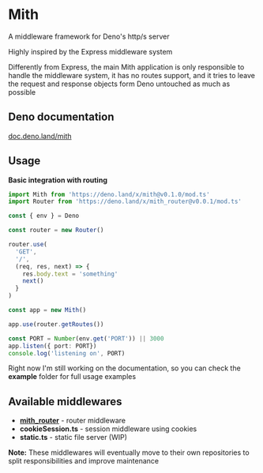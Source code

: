 # Mith

A middleware framework for Deno's http/s server

Highly inspired by the Express middleware system

Differently from Express, the main Mith application is only responsible to handle the middleware system, it has no routes support, and it tries to leave the request and response objects form Deno untouched as much as possible

## Deno documentation

[doc.deno.land/mith](https://doc.deno.land/https/deno.land/x/mith/mod.ts)

## Usage

**Basic integration with routing**
```typescript
import Mith from 'https://deno.land/x/mith@v0.1.0/mod.ts'
import Router from 'https://deno.land/x/mith_router@v0.0.1/mod.ts'

const { env } = Deno

const router = new Router()

router.use(
  'GET',
  '/',
  (req, res, next) => {
    res.body.text = 'something'
    next()
  }
)

const app = new Mith()

app.use(router.getRoutes())

const PORT = Number(env.get('PORT')) || 3000
app.listen({ port: PORT})
console.log('listening on', PORT)
```

Right now I'm still working on the documentation, so you can check the **example** folder for full usage examples

## Available middlewares

- **[mith_router](https://github.com/JWebCoder/mith_router)** - router middleware
- **cookieSession.ts** - session middleware using cookies
- **static.ts** - static file server (WIP)

**Note:** These middlewares will eventually move to their own repositories to split responsibilities and improve maintenance

[//]: # (For Routing, session, or any other middleware you can check our awesome-mith site of community resources.)
